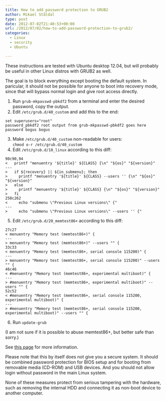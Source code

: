 ```yaml
---
title: How to add password protection to GRUB2
author: Mikael Ståldal
type: post
date: 2012-07-02T21:40:53+00:00
url: /2012/07/02/how-to-add-password-protection-to-grub2/
categories:
  - Linux
  - security
  - Ubuntu

---
```

These instructions are tested with Ubuntu desktop 12.04, but will probably be useful in other Linux distros with GRUB2 as well.

The goal is to block everything except booting the default system. In paricular, it should not be possible for anyone to boot into recovery mode, since that will bypass normal login and give root access directly.

1. Run `grub-mkpasswd-pbkdf2` from a terminal and enter the desired password, copy the output.
2. Edit `/etc/grub.d/40_custom` and add this to the end: 
```
set superusers="root"
password_pbkdf2 root output from grub-mkpasswd-pbkdf2 goes here
password bogus bogus
```

3. Make `/etc/grub.d/40_custom` non-readable for users:  
    `chmod o-r /etc/grub.d/40_custom`
4. Edit `/etc/grub.d/10_linux` according to this diff: 
```
90c90,94
<   printf "menuentry '${title}' ${CLASS} {\n" "${os}" "${version}"
---
>   if ${recovery} || ${in_submenu}; then
>     printf "menuentry '${title}' ${CLASS} --users '' {\n" "${os}" "${version}"
>   else
>     printf "menuentry '${title}' ${CLASS} {\n" "${os}" "${version}"
>   fi
258c262
<     echo "submenu \"Previous Linux versions\" {"
---
>     echo "submenu \"Previous Linux versions\" --users '' {"

```

5. Edit `/etc/grub.d/20_memtest86+` according to this diff: 
```
27c27
< menuentry "Memory test (memtest86+)" {
---
> menuentry "Memory test (memtest86+)" --users "" {
33c33
< menuentry "Memory test (memtest86+, serial console 115200)" {
---
> menuentry "Memory test (memtest86+, serial console 115200)" --users "" {
46c46
< #menuentry "Memory test (memtest86+, experimental multiboot)" {
---
> #menuentry "Memory test (memtest86+, experimental multiboot)" --users "" {
52c52
< #menuentry "Memory test (memtest86+, serial console 115200, experimental multiboot)" {
---
> #menuentry "Memory test (memtest86+, serial console 115200, experimental multiboot)" --users "" {

```

6. Run `update-grub`

(I am not sure if it is possible to abuse memtest86+, but better safe than sorry.)

See [this page][1] for more information.

Please note that this by itself does not give you a secure system. It should be combined password protection for BIOS setup and for booting from removable media (CD-ROM) and USB devices. And you should not allow login without password in the main Linux system.

None of these measures protect from serious tampering with the hardware, such as removing the internal HDD and connecting it as non-boot device to another computer.

 [1]: https://help.ubuntu.com/community/Grub2/Passwords
